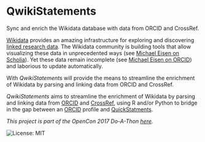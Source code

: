 # QwikiStatements

Sync and enrich the Wikidata database with data from ORCID and CrossRef. 

[Wikidata](https://www.wikidata.org/wiki/Wikidata:Introduction) provides an amazing infrastructure for exploring and discovering [linked research data](https://www.w3.org/standards/semanticweb/data).  The Wikidata community is building tools that allow visualizing these data in unprecedented ways (see [Michael Eisen on Scholia](https://tools.wmflabs.org/scholia/author/Q3308179)). Yet these data remain incomplete (see [Michael Eisen on ORCID](http://orcid.org/0000-0002-7528-738X)) and laborious to update automatically.

With *QwikiStatements* will provide the means to streamline the enrichment of Wikidata by parsing and linking data from ORCID and CrossRef. 


*QwikiStatements* aims to streamline the enrichment of Wikidata by parsing and linking data from [ORCID](https://orcid.org/) and [CrossRef](https://search.crossref.org/), using R and/or Python to bridge in the gap between an [ORCID](https://orcid.org/) profile and [QuickStatments](https://tools.wmflabs.org/quickstatements/).


_This project is part of the OpenCon 2017 Do-A-Thon [here](https://github.com/sparcopen/doathon/issues/49)._


![License: MIT](https://img.shields.io/github/license/mashape/apistatus.svg)
